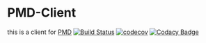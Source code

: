 # PMD-Client

this is a client for [PMD](https://github.com/pmd/pmd)
[![Build Status](https://travis-ci.org/bearsmall/pmd-client.svg?branch=master)](https://travis-ci.org/bearsmall/pmd-client)
[![codecov](https://codecov.io/gh/bearsmall/pmd-client/branch/master/graphs/badge.svg)](https://codecov.io/gh/bearsmall/pmd-client)
[![Codacy Badge](https://api.codacy.com/project/badge/Grade/b166d2ce0ff445a1948e97d4b0fbdbc2)](https://www.codacy.com/app/bearsmall/pmd-client?utm_source=github.com&amp;utm_medium=referral&amp;utm_content=bearsmall/pmd-client&amp;utm_campaign=Badge_Grade)
